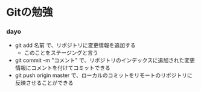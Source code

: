# Gitの勉強
### dayo

- git add 名前 で、リポジトリに変更情報を追加する
    - このことをステージングと言う
- git commit -m "コメント" で、リポジトリのインデックスに追加された変更情報にコメントを付けてコミットできる
- git push origin master で、ローカルのコミットをリモートのリポジトリに反映させることができる
